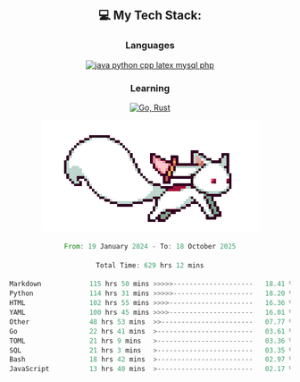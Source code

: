 
<div align="center">
<br>

## 💻 My Tech Stack:

### Languages

[![java python cpp latex mysql php](https://skillicons.dev/icons?i=java,python,cpp,latex,mysql,php)](https://skillicons.dev)

### Learning

[![Go, Rust](https://skillicons.dev/icons?i=go,rust)](https://skillicons.dev)

<center>

<img src="kyubey.gif" alt="Alt-Text" title="" >

</center>


<!--START_SECTION:waka-->

```rust
From: 19 January 2024 - To: 18 October 2025

Total Time: 629 hrs 12 mins

Markdown            115 hrs 50 mins >>>>>--------------------   18.41 %
Python              114 hrs 31 mins >>>>>--------------------   18.20 %
HTML                102 hrs 55 mins >>>>---------------------   16.36 %
YAML                100 hrs 45 mins >>>>---------------------   16.01 %
Other               48 hrs 53 mins  >>-----------------------   07.77 %
Go                  22 hrs 41 mins  >------------------------   03.61 %
TOML                21 hrs 9 mins   >------------------------   03.36 %
SQL                 21 hrs 3 mins   >------------------------   03.35 %
Bash                18 hrs 42 mins  >------------------------   02.97 %
JavaScript          13 hrs 40 mins  >------------------------   02.17 %
```

<!--END_SECTION:waka-->
